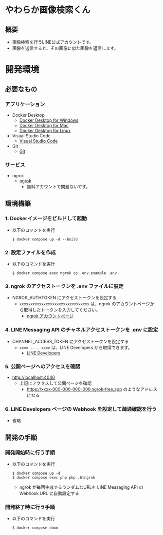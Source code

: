 # やわらか画像検索くん
## 概要
- 画像検索を行うLINE公式アカウントです。
- 画像を送信すると、その画像に似た画像を返信します。

# 開発環境
## 必要なもの
### アプリケーション
- Docker Desktop
  + [Docker Desktop for Windows](https://docs.docker.com/docker-for-windows/install/)
  + [Docker Desktop for Mac](https://docs.docker.com/docker-for-mac/install/)
  + [Docker Desktop for Linux](https://docs.docker.com/desktop/install/linux-install/)
- Visual Studio Code
  + [Visual Studio Code](https://code.visualstudio.com/)
- Git
  + [Git](https://git-scm.com/downloads)

### サービス
- ngrok
  + [ngrok](https://ngrok.com/)
    - 無料アカウントで問題ないです。


## 環境構築
### 1. Dockerイメージをビルドして起動
- 以下のコマンドを実行
  ```shell
  $ docker compose up -d --build
  ```

### 2. 設定ファイルを作成
- 以下のコマンドを実行
  ```shell
  $ docker compose exec ngrok cp .env.example .env
  ```

### 3. ngrok のアクセストークンを .env ファイルに設定
- NGROK_AUTHTOKEN にアクセストークンを設定する
  + `xxxxxxxxxxxxxxxxxxxxxxxxxxxxxxxx` は、ngrok のアカウントページから取得したトークンを入力してください。
    * [ngrok アカウントページ](https://dashboard.ngrok.com/get-started/your-authtoken)

### 4. LINE Messaging API のチャネルアクセストークンを .env に設定
- CHANNEL_ACCESS_TOKEN にアクセストークンを設定する
  + `xxxx .... xxxx` は、LINE Developers から取得できます。
    * [LINE Developers](https://developers.line.biz/console/)

### 5. 公開ページへのアクセスを確認
- [http://localhost:4040](http://localhost:4040)
  + 上記にアクセスして公開ページを確認
    * https://xxxx-000-000-000-000.ngrok-free.app のようなアドレスになる

### 6. LINE Developers ページの Webhook を設定して疎通確認を行う
- 省略


## 開発の手順
### 開発開始時に行う手順
- 以下のコマンドを実行
  ```shell
  $ docker compose up -d
  $ docker compose exec php php .htngrok
  ```
  + ngrok が毎回生成するランダムなURLを LINE Messaging API の Webhook URL に自動設定する

### 開発終了時に行う手順
- 以下のコマンドを実行
  ```shell
  $ docker compose down
  ```


